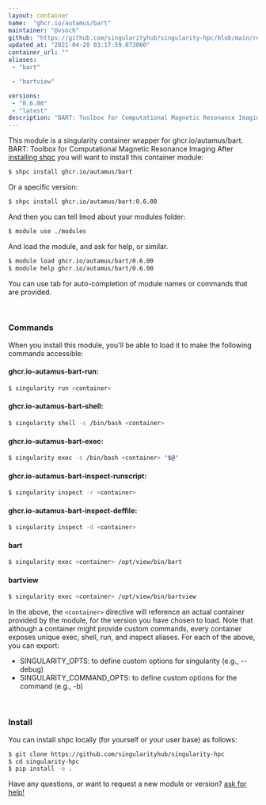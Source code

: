 ```yaml
---
layout: container
name:  "ghcr.io/autamus/bart"
maintainer: "@vsoch"
github: "https://github.com/singularityhub/singularity-hpc/blob/main/registry/ghcr.io/autamus/bart/container.yaml"
updated_at: "2021-04-20 03:17:59.073060"
container_url: ""
aliases:
 - "bart"

 - "bartview"

versions:
 - "0.6.00"
 - "latest"
description: "BART: Toolbox for Computational Magnetic Resonance Imaging"
---
```


This module is a singularity container wrapper for ghcr.io/autamus/bart.
BART: Toolbox for Computational Magnetic Resonance Imaging
After [installing shpc](#install) you will want to install this container module:

```bash
$ shpc install ghcr.io/autamus/bart
```

Or a specific version:

```bash
$ shpc install ghcr.io/autamus/bart:0.6.00
```

And then you can tell lmod about your modules folder:

```bash
$ module use ./modules
```

And load the module, and ask for help, or similar.

```bash
$ module load ghcr.io/autamus/bart/0.6.00
$ module help ghcr.io/autamus/bart/0.6.00
```

You can use tab for auto-completion of module names or commands that are provided.

<br>

### Commands

When you install this module, you'll be able to load it to make the following commands accessible:

#### ghcr.io-autamus-bart-run:

```bash
$ singularity run <container>
```

#### ghcr.io-autamus-bart-shell:

```bash
$ singularity shell -s /bin/bash <container>
```

#### ghcr.io-autamus-bart-exec:

```bash
$ singularity exec -s /bin/bash <container> "$@"
```

#### ghcr.io-autamus-bart-inspect-runscript:

```bash
$ singularity inspect -r <container>
```

#### ghcr.io-autamus-bart-inspect-deffile:

```bash
$ singularity inspect -d <container>
```


#### bart
       
```bash
$ singularity exec <container> /opt/view/bin/bart
```


#### bartview
       
```bash
$ singularity exec <container> /opt/view/bin/bartview
```



In the above, the `<container>` directive will reference an actual container provided
by the module, for the version you have chosen to load. Note that although a container
might provide custom commands, every container exposes unique exec, shell, run, and
inspect aliases. For each of the above, you can export:

 - SINGULARITY_OPTS: to define custom options for singularity (e.g., --debug)
 - SINGULARITY_COMMAND_OPTS: to define custom options for the command (e.g., -b)

<br>
  
### Install

You can install shpc locally (for yourself or your user base) as follows:

```bash
$ git clone https://github.com/singularityhub/singularity-hpc
$ cd singularity-hpc
$ pip install -e .
```

Have any questions, or want to request a new module or version? [ask for help!](https://github.com/singularityhub/singularity-hpc/issues)
